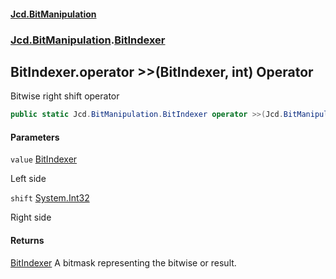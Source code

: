 #### [Jcd.BitManipulation](index 'index')
### [Jcd.BitManipulation](Jcd.BitManipulation 'Jcd.BitManipulation').[BitIndexer](Jcd.BitManipulation.BitIndexer 'Jcd.BitManipulation.BitIndexer')

## BitIndexer.operator >>(BitIndexer, int) Operator

Bitwise right shift operator

```csharp
public static Jcd.BitManipulation.BitIndexer operator >>(Jcd.BitManipulation.BitIndexer value, int shift);
```
#### Parameters

<a name='Jcd.BitManipulation.BitIndexer.op_RightShift(Jcd.BitManipulation.BitIndexer,int).value'></a>

`value` [BitIndexer](Jcd.BitManipulation.BitIndexer 'Jcd.BitManipulation.BitIndexer')

Left side

<a name='Jcd.BitManipulation.BitIndexer.op_RightShift(Jcd.BitManipulation.BitIndexer,int).shift'></a>

`shift` [System.Int32](https://docs.microsoft.com/en-us/dotnet/api/System.Int32 'System.Int32')

Right side

#### Returns
[BitIndexer](Jcd.BitManipulation.BitIndexer 'Jcd.BitManipulation.BitIndexer')
A bitmask representing the bitwise or result.